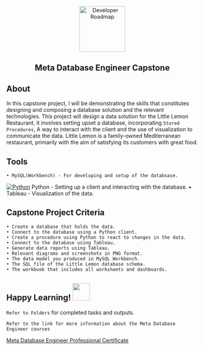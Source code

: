 <p align="center">
    <img src="https://1000logos.net/wp-content/uploads/2021/10/logo-Meta.png" alt="Developer Roadmap" width="120" height="">
  </a>
</p>
  <h2 align="center">Meta Database Engineer Capstone</h2>
</div>


## About

In this capstone project, I will be demonstrating the skills that constitutes designing and composing a database solution and the relevant technologies. This project will design a data solution for the Little Lemon Restaurant. it involves setting upset a database, incorporating `Stored Procedures`, A way to interact with the client and the use of visualization to communicate the data. Little Lemon is a family-owned Mediterranean restaurant, primarily with the aim of satisfying its customers with great food. 

## Tools 

    • MySQL(Workbench) - For developing and setup of the databsase.
   <a href="https://github.com/search?q=user%3ABvBarrett+language%3Apython"><img alt="Python" src="https://img.shields.io/badge/Python-14354C.svg?logo=python&logoColor=white"></a>  Python - Setting up a client and interacting with the database.
    • Tableau - Visualization of the data.

## Capstone Project Criteria


    • Create a database that holds the data.
    • Connect to the database using a Python client.
    • Create a procedure using Python to react to changes in the data.
    • Connect to the database using Tableau.
    • Generate data reports using Tableau.
    • Relevant diagrams and screenshots in PNG format.
    • The data model you produced in MySQL Workbench.
    • The SQL file of the Little Lemon database schema.
    • The workbook that includes all worksheets and dashboards.


 <h2> Happy Learning! <img src="https://github.com/Anmol-Baranwal/Cool-GIFs-For-GitHub/assets/74038190/2c0eef4b-7b75-42bd-9722-4bea97a2d532" width="45">&nbsp;</h2></summary> 

`Refer to Folders` for completed tasks and outputs. 

`Refer to the link for more information about the Meta Database Engineer courses` 

[Meta Database Engineer Professional Certificate](https://www.coursera.org/professional-certificates/meta-database-engineer#courses)

    


